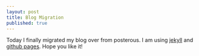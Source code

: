 ```yaml
---
layout: post
title: Blog Migration
published: true
---
```


Today I finally migrated my blog over from posterous. I am using [jekyll][a] and
[github pages][b]. Hope you like it!

[a]: https://github.com/mojombo/jekyll "Mojombo Jekyll"
[b]: http://pages.github.com/ "github:pages"
